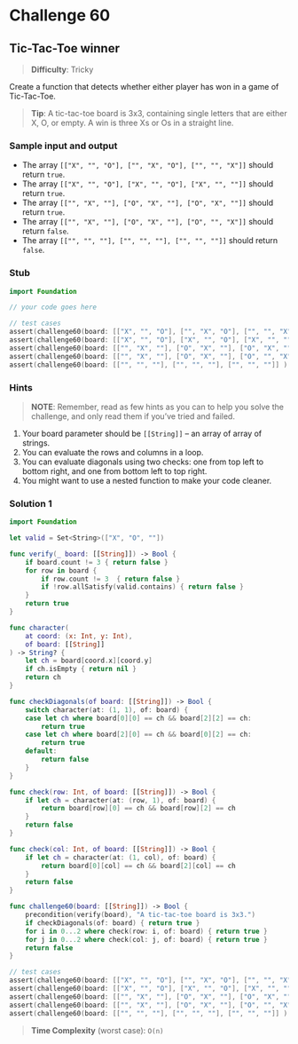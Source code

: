 # Challenge 60

## Tic-Tac-Toe winner

> **Difficulty**: Tricky

Create a function that detects whether either player has won in a game of Tic-Tac-Toe.

> **Tip**: A tic-tac-toe board is 3x3, containing single letters that are either X, O, or empty. A win is three Xs or Os in a straight line.

### Sample input and output

- The array `[["X", "", "O"], ["", "X", "O"], ["", "", "X"]]` should return `true`.
- The array `[["X", "", "O"], ["X", "", "O"], ["X", "", ""]]` should return `true`.
- The array `[["", "X", ""], ["O", "X", ""], ["O", "X", ""]]` should return `true`.
- The array `[["", "X", ""], ["O", "X", ""], ["O", "", "X"]]` should return `false`.
- The array `[["", "", ""], ["", "", ""], ["", "", ""]]` should return `false`.

### Stub

``` swift
import Foundation

// your code goes here

// test cases
assert(challenge60(board: [["X", "", "O"], ["", "X", "O"], ["", "", "X"]]) == true, "Challenge 60: Test #1 - failed")
assert(challenge60(board: [["X", "", "O"], ["X", "", "O"], ["X", "", ""]]) == true, "Challenge 60: Test #2 - failed")
assert(challenge60(board: [["", "X", ""], ["O", "X", ""], ["O", "X", ""]]) == true, "Challenge 60: Test #3 - failed")
assert(challenge60(board: [["", "X", ""], ["O", "X", ""], ["O", "", "X"]]) == false, "Challenge 60: Test #4 - failed")
assert(challenge60(board: [["", "", ""], ["", "", ""], ["", "", ""]] ) == false, "Challenge 60: Test #5 - failed")
```

### Hints

> **NOTE**: Remember, read as few hints as you can to help you solve the challenge, and only read them if you’ve tried and failed.

1. Your board parameter should be `[[String]]` – an array of array of strings.
2. You can evaluate the rows and columns in a loop.
3. You can evaluate diagonals using two checks: one from top left to bottom right, and one from bottom left to top right.
4. You might want to use a nested function to make your code cleaner.

### Solution 1

``` swift
import Foundation

let valid = Set<String>(["X", "O", ""])

func verify(_ board: [[String]]) -> Bool {
    if board.count != 3 { return false }
    for row in board {
        if row.count != 3  { return false }
        if !row.allSatisfy(valid.contains) { return false }
    }
    return true
}

func character(
    at coord: (x: Int, y: Int), 
    of board: [[String]]
) -> String? {
    let ch = board[coord.x][coord.y]
    if ch.isEmpty { return nil }
    return ch
}

func checkDiagonals(of board: [[String]]) -> Bool {
    switch character(at: (1, 1), of: board) {
    case let ch where board[0][0] == ch && board[2][2] == ch:
        return true
    case let ch where board[2][0] == ch && board[0][2] == ch:
        return true
    default:
        return false
    }
}

func check(row: Int, of board: [[String]]) -> Bool {
    if let ch = character(at: (row, 1), of: board) {
        return board[row][0] == ch && board[row][2] == ch    
    }
    return false
}

func check(col: Int, of board: [[String]]) -> Bool {
    if let ch = character(at: (1, col), of: board) {
        return board[0][col] == ch && board[2][col] == ch
    } 
    return false
}

func challenge60(board: [[String]]) -> Bool {
    precondition(verify(board), "A tic-tac-toe board is 3x3.")
    if checkDiagonals(of: board) { return true }
    for i in 0...2 where check(row: i, of: board) { return true }
    for j in 0...2 where check(col: j, of: board) { return true }
    return false
}

// test cases
assert(challenge60(board: [["X", "", "O"], ["", "X", "O"], ["", "", "X"]]) == true, "Challenge 60: Test #1 - failed")
assert(challenge60(board: [["X", "", "O"], ["X", "", "O"], ["X", "", ""]]) == true, "Challenge 60: Test #2 - failed")
assert(challenge60(board: [["", "X", ""], ["O", "X", ""], ["O", "X", ""]]) == true, "Challenge 60: Test #3 - failed")
assert(challenge60(board: [["", "X", ""], ["O", "X", ""], ["O", "", "X"]]) == false, "Challenge 60: Test #4 - failed")
assert(challenge60(board: [["", "", ""], ["", "", ""], ["", "", ""]] ) == false, "Challenge 60: Test #5 - failed")
```

> **Time Complexity** (worst case): `O(n)`
